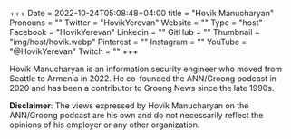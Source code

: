 +++
Date = 2022-10-24T05:08:48+04:00
title = "Hovik Manucharyan"
Pronouns = ""
Twitter = "HovikYerevan"
Website = ""
Type = "host"
Facebook = "HovikYerevan"
Linkedin = ""
GitHub = ""
Thumbnail = "img/host/hovik.webp"
Pinterest = ""
Instagram = ""
YouTube = "@HovikYerevan"
Twitch = ""
+++

Hovik Manucharyan is an information security engineer who moved from Seattle to Armenia in 2022. He co-founded the ANN/Groong podcast in 2020 and has been a contributor to Groong News since the late 1990s. 

**Disclaimer**: The views expressed by Hovik Manucharyan on the ANN/Groong podcast are his own and do not necessarily reflect the opinions of his employer or any other organization. 
